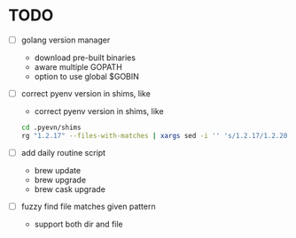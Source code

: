 # TODO
- [ ] golang version manager
  + download pre-built binaries
  + aware multiple GOPATH
  + option to use global $GOBIN

- [ ] correct pyenv version in shims, like
  + correct pyenv version in shims, like
  ```bash
  cd .pyevn/shims
  rg "1.2.17" --files-with-matches | xargs sed -i '' 's/1.2.17/1.2.20/g'
  ```
  
- [ ] add daily routine script
  + brew update
  + brew upgrade
  + brew cask upgrade

- [ ] fuzzy find file matches given pattern
  + support both dir and file
